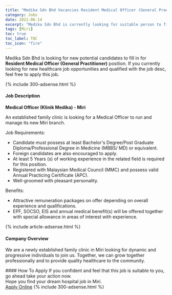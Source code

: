 ```yaml
---
title: "Medika Sdn Bhd Vacancies Resident Medical Officer (General Practitioner)" 
category: Jobs 
date: 2021-06-14 
excerpt: "Medika Sdn Bhd is currently looking for suitable person to fill in the Resident Medical Officer (General Practitioner) which positioned at Miri" 
tags: [Miri] 
toc: true 
toc_label: TOC 
toc_icon: "fire" 
--- 
```


<p>Medika Sdn Bhd is looking for new potential candidates to fill in for <b>Resident Medical Officer (General Practitioner)</b> position. If you currently looking for new healthcare job opportunities and qualified with the job desc, feel free to apply this job.
</p>{% include 300-adsense.html %} 
<div><div><h4>Job Description</h4></div><div><div><span><div><strong>Medical Officer (Klinik Medika) - Miri</strong><p>An established family clinic is looking for a Medical Officer to run and manage its new Miri branch.</p><p>Job Requirements:</p><ul><li>Candidate must possess at least Bachelor's Degree/Post Graduate Diploma/Professional Degree in Medicine (MBBS/ MD) or equivalent.</li><li>Foreign candidates are also encouraged to apply.</li><li>At least 5 Years (s) of working experience in the related field is required for this position.</li><li>Registered with Malaysian Medical Council (MMC) and possess valid Annual Practicing Certificate (APC).</li><li>Well-groomed with pleasant personality.</li></ul><p>Benefits:</p><ul><li>Attractive remuneration packages on offer depending on overall experience and qualifications.</li><li>EPF, SOCSO, EIS and annual medical benefit(s) will be offered together with special allowance in areas of interest with experience.</li></ul></div></span></div></div></div> 
{% include article-adsense.html %} 
<div><div><h4>Company Overview</h4></div><div><div><span><div><p>We are a newly established family clinic in Miri looking for dynamic and progressive individuals to join us. Together, we can grow together professionally and to provide quality healthcare to the community.</p></div></span></div></div></div> 
#### How To Apply 
If you confident and feel that this job is suitable to you, go ahead take your action now. <br/> 
Hope you find your dream hospital job in Miri. <br/> 
<a href="https://www.jobstreet.com.my/en/job/resident-medical-officer-general-practitioner-4583160?jobId=jobstreet-my-job-4583160" class="btn btn--warning" target="_blank" rel="nofollow noopenner">Apply Online</a> 
{% include 300-adsense.html %} 